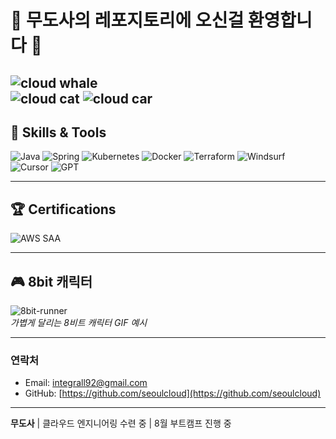 # 👾 무도사의 레포지토리에 오신걸 환영합니다 👾

![cloud whale](https://media.giphy.com/media/v1.Y2lkPWVjZjA1ZTQ3Z3Rka3c0Z29sdm02eDVhYXY4cmlpYmhmb2IxZmQ4djZzN3JoNzM4byZlcD12MV9naWZzX3NlYXJjaCZjdD1n/gmZuUqwQtllKVjMMz9/giphy.gif)  
![cloud cat](https://media.giphy.com/media/v1.Y2lkPWVjZjA1ZTQ3Z3Rka3c0Z29sdm02eDVhYXY4cmlpYmhmb2IxZmQ4djZzN3JoNzM4byZlcD12MV9naWZzX3NlYXJjaCZjdD1n/gmZuUqwQtllKVjMMz9/giphy.gif)
![cloud car](https://media.giphy.com/media/v1.Y2lkPWVjZjA1ZTQ3Z3Rka3c0Z29sdm02eDVhYXY4cmlpYmhmb2IxZmQ4djZzN3JoNzM4byZlcD12MV9naWZzX3NlYXJjaCZjdD1n/8iALpBNdW0mFMdytRE/giphy.gif)
---

## 🚀 Skills & Tools

![Java](https://img.shields.io/badge/Java-007396?style=for-the-badge&logo=java&logoColor=white)
![Spring](https://img.shields.io/badge/Spring-6DB33F?style=for-the-badge&logo=spring&logoColor=white)
![Kubernetes](https://img.shields.io/badge/Kubernetes-326CE5?style=for-the-badge&logo=kubernetes&logoColor=white)
![Docker](https://img.shields.io/badge/Docker-2496ED?style=for-the-badge&logo=docker&logoColor=white)
![Terraform](https://img.shields.io/badge/Terraform-623CE4?style=for-the-badge&logo=terraform&logoColor=white)
![Windsurf](https://img.shields.io/badge/Windsurf-000000?style=for-the-badge&logo=wind&logoColor=white) <!-- 공식 로고 없으면 검은색으로 임시 -->
![Cursor](https://img.shields.io/badge/Cursor-00BCD4?style=for-the-badge&logo=cursor&logoColor=white) <!-- 공식 로고 없으면 비슷한 색상으로 대체 -->
![GPT](https://img.shields.io/badge/GPT-FF6F61?style=for-the-badge&logo=openai&logoColor=white)

---

## 🏆 Certifications

![AWS SAA](https://img.shields.io/badge/AWS-SAA-orange?style=for-the-badge&logo=amazon-aws&logoColor=white)

---

## 🎮 8bit 캐릭터

![8bit-runner](https://media.giphy.com/media/l0HlNQ03J5JxX6lva/giphy.gif)  
*가볍게 달리는 8비트 캐릭터 GIF 예시*

---

### 연락처  
- Email: integrall92@gmail.com
- GitHub: [https://github.com/seoulcloud](https://github.com/seoulcloud)

---

**무도사** | 클라우드 엔지니어링 수련 중 | 8월 부트캠프 진행 중


